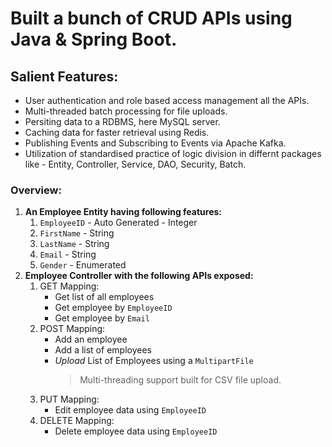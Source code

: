 # Built a bunch of CRUD APIs using Java & Spring Boot.

## Salient Features:
  - User authentication and role based access management all the APIs.
  - Multi-threaded batch processing for file uploads.
  - Persiting data to a RDBMS, here MySQL server.
  - Caching data for faster retrieval using Redis.
  - Publishing Events and Subscribing to Events via Apache Kafka.
  - Utilization of standardised practice of logic division in differnt packages like - Entity, Controller, Service, DAO, Security, Batch. 


### Overview:
1. **An Employee Entity having following features:**
    1. `EmployeeID` - Auto Generated - Integer
    2. `FirstName` - String
    3. `LastName` - String
    4. `Email` - String
    5. `Gender` - Enumerated
2. **Employee Controller with the following APIs exposed:**
    1. GET Mapping:
        - Get list of all employees
        - Get employee by `EmployeeID`
        - Get employee by `Email`
    2. POST Mapping:
        - Add an employee
        - Add a list of employees
        - _Upload_ List of Employees using a `MultipartFile`
            > Multi-threading support built for CSV file upload.
    3. PUT Mapping:
        - Edit employee data using `EmployeeID`
    4. DELETE Mapping:
        - Delete employee data using `EmployeeID`
    
